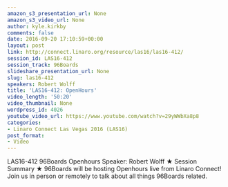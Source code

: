 ```yaml
---
amazon_s3_presentation_url: None
amazon_s3_video_url: None
author: kyle.kirkby
comments: false
date: 2016-09-20 17:10:59+00:00
layout: post
link: http://connect.linaro.org/resource/las16/las16-412/
session_id: LAS16-412
session_track: 96Boards
slideshare_presentation_url: None
slug: las16-412
speakers: Robert Wolff
title: 'LAS16-412: OpenHours'
video_length: '50:20'
video_thumbnail: None
wordpress_id: 4026
youtube_video_url: https://www.youtube.com/watch?v=29yWWbXa8p8
categories:
- Linaro Connect Las Vegas 2016 (LAS16)
post_format:
- Video
---
```


LAS16-412 96Boards Openhours
Speaker: Robert Wolff
★ Session Summary ★
96Boards will be hosting Openhours live from Linaro Connect! Join us in person or remotely to talk about all things 96Boards related.
